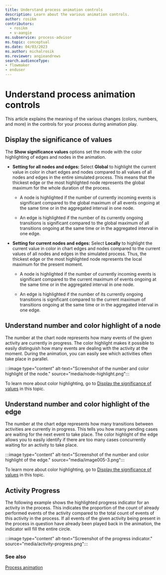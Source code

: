 ```yaml
---
title: Understand process animation controls
description: Learn about the various animation controls.
author: rosikm
contributors:
  - rosikm
  - v-aangie
ms.subservice: process-advisor
ms.topic: conceptual
ms.date: 04/03/2023
ms.author: michalrosik
ms.reviewer: angieandrews
search.audienceType:
- flowmaker
- enduser
---
```


# Understand process animation controls

This article explains the meaning of the various changes (colors, numbers, and more) in the controls for your process during animation play.

## Display the significance of values

The **Show significance values** options set the mode with the color highlighting of edges and nodes in the animation.

- **Setting for all nodes and edges:** Select **Global** to highlight the current value in color in chart edges and nodes compared to all values of all nodes and edges in the entire simulated process. This means that the thickest edge or the most highlighted node represents the global maximum for the whole duration of the process.

    - A node is highlighted if the number of currently incoming events is significant compared to the global maximum of all events ongoing at the same time or in the aggregated interval in one node.

    - An edge is highlighted if the number of its currently ongoing transitions is significant compared to the global maximum of all transitions ongoing at the same time or in the aggregated interval in one edge.

- **Setting for current nodes and edges:** Select **Locally**  to highlight the current value in color in chart edges and nodes compared to the current values of all nodes and edges in the simulated process. Thus, the thickest edge or the most highlighted node represents the local maximum for the present moment.

    - A node is highlighted if the number of currently incoming events is significant compared to the current maximum of events ongoing at the same time or in the aggregated interval in one node.

    - An edge is highlighted if the number of its currently ongoing transitions is significant compared to the current maximum of transitions ongoing at the same time or in the aggregated interval in one edge.

## Understand number and color highlight of a node

The number at the chart node represents how many events of the given activity are currently in progress. The color highlight makes it possible to easily distinguish how many events are dealing with the activity at the moment. During the animation, you can easily see which activities often take place in parallel.

:::image type="content" alt-text="Screenshot of the number and color highlight of the node." source="media/node-highlight.png":::

To learn more about color highlighting, go to [Display the significance of values](#display-the-significance-of-values) in this topic.

## Understand number and color highlight of the edge

The number at the chart edge represents how many transitions between activities are currently in progress. This tells you how many pending cases are waiting for the next event to take place. The color highlight of the edge allows you to easily identify if there are too many cases concurrently waiting for an activity to take place.

:::image type="content" alt-text="Screenshot of the number and color highlight of the edge." source="media/image005-3.png":::

To learn more about color highlighting, go to [Display the significance of values](#display-the-significance-of-values) in this topic.

## Activity Progress

The following example shows the highlighted progress indicator for an activity in the process. This indicates the proportion of the count of already performed events of the activity compared to the total count of events of this activity in the process. If all events of the given activity being present in the process in question have already been played back in the animation, the indicator will fill the entire circle.

:::image type="content" alt-text="Screenshot of the progress indicator." source="media/activity-progress.png":::

### See also

[Process animation](process-animation.md)

